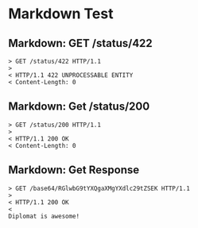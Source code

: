 # Markdown Test

## Markdown: GET /status/422 

```
> GET /status/422 HTTP/1.1
>
< HTTP/1.1 422 UNPROCESSABLE ENTITY
< Content-Length: 0
```

## Markdown: Get /status/200

```
> GET /status/200 HTTP/1.1
>
< HTTP/1.1 200 OK
< Content-Length: 0
```

## Markdown: Get Response

```
> GET /base64/RGlwbG9tYXQgaXMgYXdlc29tZSEK HTTP/1.1
>
< HTTP/1.1 200 OK
<
Diplomat is awesome!
```